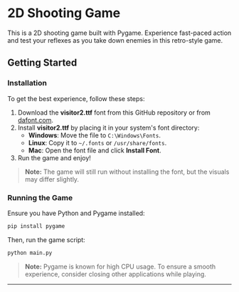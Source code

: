 # 2D Shooting Game

This is a 2D shooting game built with Pygame. Experience fast-paced action and test your reflexes as you take down enemies in this retro-style game.

## Getting Started

### **Installation**
To get the best experience, follow these steps:
1. Download the **visitor2.ttf** font from this GitHub repository or from [dafont.com](https://www.dafont.com/visitor.font).
2. Install **visitor2.ttf** by placing it in your system's font directory:
   - **Windows**: Move the file to `C:\Windows\Fonts`.
   - **Linux**: Copy it to `~/.fonts` or `/usr/share/fonts`.
   - **Mac**: Open the font file and click **Install Font**.
3. Run the game and enjoy!

> **Note:** The game will still run without installing the font, but the visuals may differ slightly.

### **Running the Game**
Ensure you have Python and Pygame installed:
```sh
pip install pygame
```
Then, run the game script:
```sh
python main.py
```

> **Note:** Pygame is known for high CPU usage. To ensure a smooth experience, consider closing other applications while playing.

---
